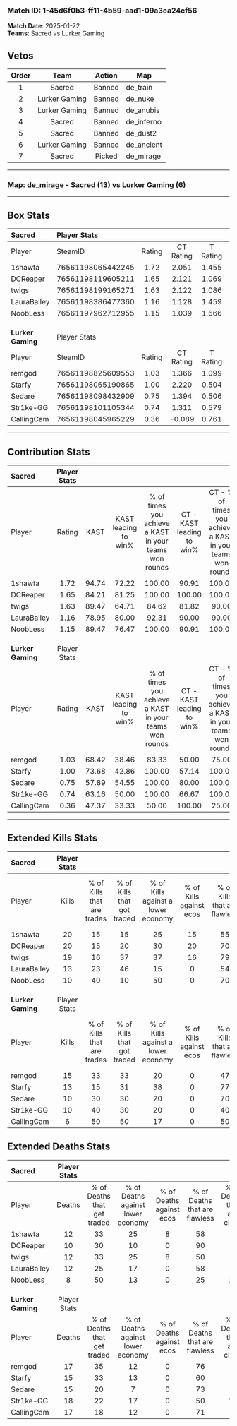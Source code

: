 ### Match ID: 1-45d6f0b3-ff11-4b59-aad1-09a3ea24cf56  
**Match Date**: 2025-01-22  
**Teams**: Sacred vs Lurker Gaming  

## Vetos  

| Order | Team | Action | Map |
| :---: | :--: | :----: | --- |
| 1 | Sacred | Banned | de_train |
| 2 | Lurker Gaming | Banned | de_nuke |
| 3 | Lurker Gaming | Banned | de_anubis |
| 4 | Sacred | Banned | de_inferno |
| 5 | Sacred | Banned | de_dust2 |
| 6 | Lurker Gaming | Banned | de_ancient |
| 7 | Sacred | Picked | de_mirage |

---  

### **Map**: de_mirage - Sacred (13) vs Lurker Gaming (6)  
---  

## Box Stats  

| **Sacred**        | Player Stats      |        |           |          |       |       |       |         |        |      |     |
| :- | :- | :-: | :-: | :-: | :-: | :-: | :-: | :-: | :-: | :-: | :-: |
| Player            | SteamID           | Rating | CT Rating | T Rating | KAST  |  ADR  | Kills | Assists | Deaths | K/D  | HS% |
| 1shawta           | 76561198065442245 |  1.72  |   2.051   |  1.455   | 94.74 | 113.1 |  20   |    6    |   12   | 1.67 | 55  |
| DCReaper          | 76561198119605211 |  1.65  |   2.121   |  1.069   | 84.21 | 100.4 |  20   |    4    |   10   | 2.00 | 40  |
| twigs             | 76561198199165271 |  1.63  |   2.122   |  1.086   | 89.47 | 107.4 |  19   |    8    |   12   | 1.58 | 57  |
| LauraBailey       | 76561198386477360 |  1.16  |   1.128   |  1.459   | 78.95 | 74.3  |  13   |    6    |   12   | 1.08 | 84  |
| NoobLess          | 76561197962712955 |  1.15  |   1.039   |  1.666   | 89.47 | 57.7  |  10   |    4    |   8    | 1.25 | 80  |
|                   |                   |        |           |          |       |       |       |         |        |      |     |
|                   |                   |        |           |          |       |       |       |         |        |      |     |
|                   |                   |        |           |          |       |       |       |         |        |      |     |
| **Lurker Gaming** | Player Stats      |        |           |          |       |       |       |         |        |      |     |
| Player            | SteamID           | Rating | CT Rating | T Rating | KAST  |  ADR  | Kills | Assists | Deaths | K/D  | HS% |
| remgod            | 76561198825609553 |  1.03  |   1.366   |  1.099   | 68.42 | 80.0  |  15   |    1    |   17   | 0.88 | 60  |
| Starfy            | 76561198065190865 |  1.00  |   2.220   |  0.504   | 73.68 | 62.3  |  13   |    5    |   15   | 0.87 | 61  |
| Sedare            | 76561198098432909 |  0.75  |   1.394   |  0.506   | 57.89 | 67.1  |  10   |    3    |   15   | 0.67 | 50  |
| Str1ke-GG         | 76561198101105344 |  0.74  |   1.311   |  0.579   | 63.16 | 74.2  |  10   |    5    |   18   | 0.56 | 90  |
| CallingCam        | 76561198045965229 |  0.36  |  -0.089   |  0.761   | 47.37 | 46.5  |   6   |    2    |   17   | 0.35 | 83  |
---  

## Contribution Stats  

| **Sacred**        | Player Stats |       |                      |                                                        |                           |                                                             |                          |                                                            |
| :- | :-: | :-: | :-: | :-: | :-: | :-: | :-: | :-: |
| Player            |    Rating    | KAST  | KAST leading to win% | % of times you achieve a KAST in your teams won rounds | CT - KAST leading to win% | CT - % of times you achieve a KAST in your teams won rounds | T - KAST leading to win% | T - % of times you achieve a KAST in your teams won rounds |
| 1shawta           |     1.72     | 94.74 |        72.22         |                         100.00                         |           90.91           |                           100.00                            |          42.86           |                           100.00                           |
| DCReaper          |     1.65     | 84.21 |        81.25         |                         100.00                         |          100.00           |                           100.00                            |          50.00           |                           100.00                           |
| twigs             |     1.63     | 89.47 |        64.71         |                         84.62                          |           81.82           |                            90.00                            |          33.33           |                           66.67                            |
| LauraBailey       |     1.16     | 78.95 |        80.00         |                         92.31                          |           90.00           |                            90.00                            |          60.00           |                           100.00                           |
| NoobLess          |     1.15     | 89.47 |        76.47         |                         100.00                         |           90.91           |                           100.00                            |          50.00           |                           100.00                           |
|                   |              |       |                      |                                                        |                           |                                                             |                          |                                                            |
|                   |              |       |                      |                                                        |                           |                                                             |                          |                                                            |
|                   |              |       |                      |                                                        |                           |                                                             |                          |                                                            |
| **Lurker Gaming** | Player Stats |       |                      |                                                        |                           |                                                             |                          |                                                            |
| Player            |    Rating    | KAST  | KAST leading to win% | % of times you achieve a KAST in your teams won rounds | CT - KAST leading to win% | CT - % of times you achieve a KAST in your teams won rounds | T - KAST leading to win% | T - % of times you achieve a KAST in your teams won rounds |
| remgod            |     1.03     | 68.42 |        38.46         |                         83.33                          |           50.00           |                            75.00                            |          28.57           |                           100.00                           |
| Starfy            |     1.00     | 73.68 |        42.86         |                         100.00                         |           57.14           |                           100.00                            |          28.57           |                           100.00                           |
| Sedare            |     0.75     | 57.89 |        54.55         |                         100.00                         |           80.00           |                           100.00                            |          33.33           |                           100.00                           |
| Str1ke-GG         |     0.74     | 63.16 |        50.00         |                         100.00                         |           66.67           |                           100.00                            |          33.33           |                           100.00                           |
| CallingCam        |     0.36     | 47.37 |        33.33         |                         50.00                          |          100.00           |                            25.00                            |          25.00           |                           100.00                           |
---  

## Extended Kills Stats  

| **Sacred**        | Player Stats |                            |                            |                                    |                         |                              |                                 |                                       |                    |           |
| :- | :-: | :-: | :-: | :-: | :-: | :-: | :-: | :-: | :-: | :-: |
| Player            |    Kills     | % of Kills that are trades | % of Kills that got traded | % of Kills against a lower economy | % of Kills against ecos | % of Kills that are flawless | % of Kills that are close duels | % of Kills that are assisted by flash | Pistol Round Kills | AWP Kills |
| 1shawta           |      20      |             15             |             15             |                 25                 |           15            |              55              |                5                |                   0                   |         3          |     0     |
| DCReaper          |      20      |             15             |             20             |                 30                 |           20            |              70              |                0                |                   0                   |         1          |    11     |
| twigs             |      19      |             16             |             37             |                 37                 |           16            |              79              |                0                |                   0                   |         0          |     0     |
| LauraBailey       |      13      |             23             |             46             |                 15                 |            0            |              54              |               15                |                   0                   |         0          |     0     |
| NoobLess          |      10      |             40             |             10             |                 50                 |            0            |              70              |                0                |                   0                   |         2          |     0     |
|                   |              |                            |                            |                                    |                         |                              |                                 |                                       |                    |           |
|                   |              |                            |                            |                                    |                         |                              |                                 |                                       |                    |           |
|                   |              |                            |                            |                                    |                         |                              |                                 |                                       |                    |           |
| **Lurker Gaming** | Player Stats |                            |                            |                                    |                         |                              |                                 |                                       |                    |           |
| Player            |    Kills     | % of Kills that are trades | % of Kills that got traded | % of Kills against a lower economy | % of Kills against ecos | % of Kills that are flawless | % of Kills that are close duels | % of Kills that are assisted by flash | Pistol Round Kills | AWP Kills |
| remgod            |      15      |             33             |             33             |                 20                 |            0            |              47              |                0                |                   7                   |         2          |     0     |
| Starfy            |      13      |             15             |             31             |                 38                 |            0            |              77              |                0                |                   0                   |         3          |     0     |
| Sedare            |      10      |             30             |             30             |                 20                 |            0            |              70              |               10                |                   0                   |         2          |     0     |
| Str1ke-GG         |      10      |             40             |             30             |                 20                 |            0            |              40              |               10                |                  10                   |         2          |     0     |
| CallingCam        |      6       |             50             |             50             |                 17                 |            0            |              50              |                0                |                   0                   |         1          |     0     |
## Extended Deaths Stats  

| **Sacred**        | Player Stats |                             |                                   |                          |                               |                            |                           |               |
| :- | :-: | :-: | :-: | :-: | :-: | :-: | :-: | :-: |
| Player            |    Deaths    | % of Deaths that get traded | % of Deaths against lower economy | % of Deaths against ecos | % of Deaths that are flawless | % of Deaths that are close | % of Deaths while blinded | Deaths to AWP |
| 1shawta           |      12      |             33              |                25                 |            8             |              58               |             8              |             0             |       0       |
| DCReaper          |      10      |             30              |                10                 |            0             |              90               |             0              |            10             |       0       |
| twigs             |      12      |             33              |                25                 |            8             |              50               |             0              |             0             |       0       |
| LauraBailey       |      12      |             25              |                17                 |            0             |              58               |             0              |             0             |       0       |
| NoobLess          |      8       |             50              |                13                 |            0             |              25               |             13             |            13             |       0       |
|                   |              |                             |                                   |                          |                               |                            |                           |               |
|                   |              |                             |                                   |                          |                               |                            |                           |               |
|                   |              |                             |                                   |                          |                               |                            |                           |               |
| **Lurker Gaming** | Player Stats |                             |                                   |                          |                               |                            |                           |               |
| Player            |    Deaths    | % of Deaths that get traded | % of Deaths against lower economy | % of Deaths against ecos | % of Deaths that are flawless | % of Deaths that are close | % of Deaths while blinded | Deaths to AWP |
| remgod            |      17      |             35              |                12                 |            0             |              76               |             0              |             0             |       1       |
| Starfy            |      15      |             33              |                13                 |            0             |              60               |             0              |             0             |       2       |
| Sedare            |      15      |             20              |                 7                 |            0             |              73               |             7              |             0             |       4       |
| Str1ke-GG         |      18      |             22              |                17                 |            0             |              50               |             11             |             0             |       1       |
| CallingCam        |      17      |             18              |                12                 |            0             |              71               |             0              |             0             |       3       |
